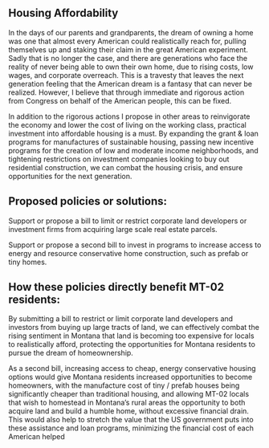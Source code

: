 ## Housing Affordability
In the days of our parents and grandparents, the dream of owning a home was one that almost every American could realistically reach for, pulling themselves up and staking their claim in the great American experiment. Sadly that is no longer the case, and there are generations who face the reality of never being able to own their own home, due to rising costs, low wages, and corporate overreach. This is a travesty that leaves the next generation feeling that the American dream is a fantasy that can never be realized. However, I believe that through immediate and rigorous action from Congress on behalf of the American people, this can be fixed.

In addition to the rigorous actions I propose in other areas to reinvigorate the economy and lower the cost of living on the working class, practical investment into affordable housing is a must. By expanding the grant & loan programs for manufactures of sustainable housing, passing new incentive programs for the creation of low and moderate income neighborhoods, and tightening restrictions on investment companies looking to buy out residential construction, we can combat the housing crisis, and ensure opportunities for the next generation.


## Proposed policies or solutions:
Support or propose a bill to limit or restrict corporate land developers or investment firms from acquiring large scale real estate parcels. 

Support or propose a second bill to invest in programs to increase access to energy and resource conservative home construction, such as prefab or tiny homes.


## How these policies directly benefit MT-02 residents:
By submitting a bill to restrict or limit corporate land developers and investors from buying up large tracts of land, we can effectively combat the rising sentiment in Montana that land is becoming too expensive for locals to realistically afford, protecting the opportunities for Montana residents to pursue the dream of homeownership.

As a second bill, increasing access to cheap, energy conservative housing options would give Montana residents increased opportunities to become homeowners, with the manufacture cost of tiny / prefab houses being significantly cheaper than traditional housing, and allowing MT-02 locals that wish to homestead in Montana’s rural areas the opportunity to both acquire land and build a humble home, without excessive financial drain. This would also help to stretch the value that the US government puts into these assistance and loan programs, minimizing the financial cost of each American helped
